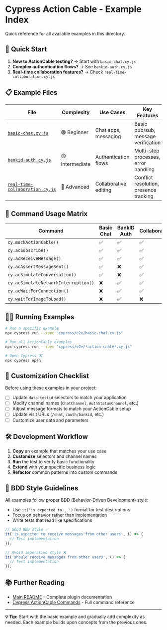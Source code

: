 # Cypress Action Cable - Example Index

Quick reference for all available examples in this directory.

## 🚀 Quick Start

1. **New to ActionCable testing?** → Start with `basic-chat.cy.js`
2. **Complex authentication flows?** → See `bankid-auth.cy.js` 
3. **Real-time collaboration features?** → Check `real-time-collaboration.cy.js`

## 📋 Example Files

| File | Complexity | Use Cases | Key Features |
|------|------------|-----------|--------------|
| [`basic-chat.cy.js`](./basic-chat.cy.js) | 🟢 Beginner | Chat apps, messaging | Basic pub/sub, message verification |
| [`bankid-auth.cy.js`](./bankid-auth.cy.js) | 🟡 Intermediate | Authentication flows | Multi-step processes, error handling |
| [`real-time-collaboration.cy.js`](./real-time-collaboration.cy.js) | 🔴 Advanced | Collaborative editing | Conflict resolution, presence tracking |

## 🎯 Command Usage Matrix

| Command | Basic Chat | BankID Auth | Collaboration |
|---------|------------|-------------|---------------|
| `cy.mockActionCable()` | ✅ | ✅ | ✅ |
| `cy.acSubscribe()` | ✅ | ✅ | ✅ |
| `cy.acReceiveMessage()` | ✅ | ✅ | ✅ |
| `cy.acAssertMessageSent()` | ✅ | ❌ | ✅ |
| `cy.acSimulateConversation()` | ✅ | ❌ | ✅ |
| `cy.acSimulateNetworkInterruption()` | ❌ | ✅ | ✅ |
| `cy.acWaitForConnection()` | ❌ | ✅ | ✅ |
| `cy.waitForImageToLoad()` | ❌ | ✅ | ❌ |

## 🏃‍♂️ Running Examples

```bash
# Run a specific example
npx cypress run --spec "cypress/e2e/basic-chat.cy.js"

# Run all ActionCable examples
npx cypress run --spec "cypress/e2e/*action-cable*.cy.js"

# Open Cypress UI
npx cypress open
```

## 📝 Customization Checklist

Before using these examples in your project:

- [ ] Update `data-testid` selectors to match your application
- [ ] Modify channel names (`ChatChannel`, `AuthStatusChannel`, etc.)
- [ ] Adjust message formats to match your ActionCable setup
- [ ] Update visit URLs (`/chat`, `/auth/bankid`, etc.)
- [ ] Customize user data and parameters

## 🛠 Development Workflow

1. **Copy** an example that matches your use case
2. **Customize** selectors and channel names  
3. **Run** the test to verify basic functionality
4. **Extend** with your specific business logic
5. **Refactor** common patterns into custom commands

## 📝 BDD Style Guidelines

All examples follow proper BDD (Behavior-Driven Development) style:
- Use `it('is expected to...')` format for test descriptions
- Focus on behavior rather than implementation
- Write tests that read like specifications

```javascript
// Good BDD style ✅
it('is expected to receive messages from other users', () => {
  // Test implementation
});

// Avoid imperative style ❌  
it('should receive messages from other users', () => {
  // Test implementation
});
```

## 📚 Further Reading

- [Main README](../README.md) - Complete plugin documentation
- [Cypress ActionCable Commands](../README.md#api-reference) - Full command reference

---

**💡 Tip:** Start with the basic example and gradually add complexity as needed. Each example builds upon concepts from the previous ones.
